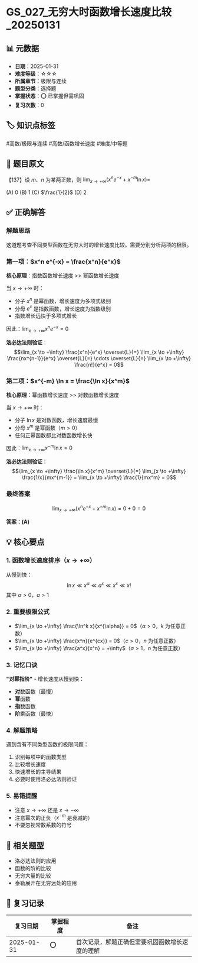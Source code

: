 # GS_027_无穷大时函数增长速度比较_20250131

## 📊 元数据
- **日期**：2025-01-31
- **难度等级**：☆☆☆
- **所属章节**：极限与连续
- **题型分类**：选择题
- **掌握状态**：⭕ 已掌握但需巩固
- **复习次数**：0

## 🏷️ 知识点标签
#高数/极限与连续 #高数/函数增长速度 #难度/中等题

## 📝 题目原文
【137】设 $m$、$n$ 为某两正数，则 $\lim_{x \to +\infty} (x^n e^{-x} + x^{-m} \ln x) =$

(A) 0    (B) 1    (C) $\frac{1}{2}$    (D) 2

## ✅ 正确解答

### 解题思路
这道题考查不同类型函数在无穷大时的增长速度比较。需要分别分析两项的极限。

### 第一项：$x^n e^{-x} = \frac{x^n}{e^x}$

**核心原理**：指数函数增长速度 >> 幂函数增长速度

当 $x \to +\infty$ 时：
- 分子 $x^n$ 是幂函数，增长速度为多项式级别
- 分母 $e^x$ 是指数函数，增长速度为指数级别
- 指数增长远快于多项式增长

因此：$\lim_{x \to +\infty} x^n e^{-x} = 0$

**洛必达法则验证**：
$$\lim_{x \to +\infty} \frac{x^n}{e^x} \overset{L}{=} \lim_{x \to +\infty} \frac{nx^{n-1}}{e^x} \overset{L}{=} \cdots \overset{L}{=} \lim_{x \to +\infty} \frac{n!}{e^x} = 0$$

### 第二项：$x^{-m} \ln x = \frac{\ln x}{x^m}$

**核心原理**：幂函数增长速度 >> 对数函数增长速度

当 $x \to +\infty$ 时：
- 分子 $\ln x$ 是对数函数，增长速度最慢
- 分母 $x^m$ 是幂函数（$m > 0$）
- 任何正幂函数都比对数函数增长快

因此：$\lim_{x \to +\infty} x^{-m} \ln x = 0$

**洛必达法则验证**：
$$\lim_{x \to +\infty} \frac{\ln x}{x^m} \overset{L}{=} \lim_{x \to +\infty} \frac{1/x}{mx^{m-1}} = \lim_{x \to +\infty} \frac{1}{mx^m} = 0$$

### 最终答案
$$\lim_{x \to +\infty} (x^n e^{-x} + x^{-m} \ln x) = 0 + 0 = 0$$

**答案：(A)**

## 💡 核心要点

### 1. 函数增长速度排序（$x \to +\infty$）
从慢到快：
$$\ln x \ll x^{\alpha} \ll a^x \ll x^x \ll x!$$
其中 $\alpha > 0$，$a > 1$

### 2. 重要极限公式
- $\lim_{x \to +\infty} \frac{\ln^k x}{x^{\alpha}} = 0$（$\alpha > 0$，$k$ 为任意正数）
- $\lim_{x \to +\infty} \frac{x^n}{e^{cx}} = 0$（$c > 0$，$n$ 为任意正数）
- $\lim_{x \to +\infty} \frac{a^x}{x^n} = +\infty$（$a > 1$，$n$ 为任意正数）

### 3. 记忆口诀
**"对幂指阶"** - 增长速度从慢到快：
- **对**数函数（最慢）
- **幂**函数
- **指**数函数
- **阶**乘函数（最快）

### 4. 解题策略
遇到含有不同类型函数的极限问题：
1. 识别每项中的函数类型
2. 比较增长速度
3. 快速增长的主导结果
4. 必要时使用洛必达法则验证

### 5. 易错提醒
- 注意 $x \to +\infty$ 还是 $x \to -\infty$
- 注意幂次的正负（$x^{-m}$ 是衰减的）
- 不要忽视常数系数的符号

## 🔗 相关题型
- 洛必达法则的应用
- 函数的阶的比较
- 无穷大量的比较
- 泰勒展开在无穷远处的应用

## 📅 复习记录
| 复习日期 | 掌握程度 | 备注 |
|---------|---------|------|
| 2025-01-31 | ⭕ | 首次记录，解题正确但需要巩固函数增长速度的理解 |